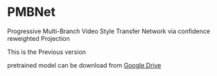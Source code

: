 # PMBNet
Progressive Multi-Branch Video Style Transfer Network via confidence reweighted Projection

This is the Previous version

pretrained model can be download from [Google Drive](https://drive.google.com/file/d/1U_gLZhqbsDcGjbJvGHE8NrCkjxSIL6uM/view?usp=drive_link)
